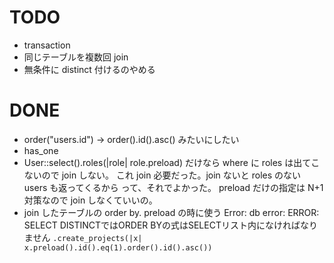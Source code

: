 # TODO

- transaction
- 同じテーブルを複数回 join
- 無条件に distinct 付けるのやめる

# DONE

- order("users.id") -> order().id().asc() みたいにしたい
- has_one
- User::select().roles(|role| role.preload) だけなら where に roles は出てこないので join しない。
  これ join 必要だった。join ないと roles のない users も返ってくるから
  って、それでよかった。
  preload だけの指定は N+1 対策なので join しなくていいの。
- join したテーブルの order by. preload の時に使う
  Error: db error: ERROR: SELECT DISTINCTではORDER BYの式はSELECTリスト内になければなりません
  `.create_projects(|x| x.preload().id().eq(1).order().id().asc())`
